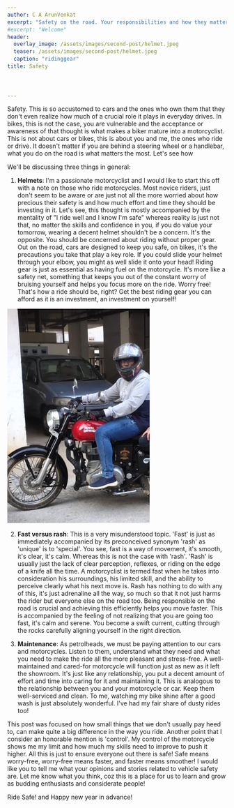 ```yaml
---
author: C A ArunVenkat
excerpt: "Safety on the road. Your responsibilities and how they matter!"
#excerpt: "Welcome"
header:
  overlay_image: /assets/images/second-post/helmet.jpeg
  teaser: /assets/images/second-post/helmet.jpeg
  caption: "ridinggear"
title: Safety



---
```

Safety. This is so accustomed to cars and the ones who own them that they don't even realize how much of a crucial role it plays in everyday drives. In bikes, this is not the case, you are vulnerable and the acceptance or awareness of that thought is what makes a biker mature into a motorcyclist. This is not about cars or bikes, this is about you and me, the ones who ride or drive. It doesn't matter if you are behind a steering wheel or a handlebar, what you do on the road is what matters the most. Let's see how

We'll be discussing three things in general:
1. **Helmets**: I'm a passionate motorcyclist and I would like to start this off with a note on those who ride motorcycles. Most novice riders, just don't seem to be aware or are just not all the more worried about how precious their safety is and how much effort and time they should be investing in it. Let's see, this thought is mostly accompanied by the mentality of "I ride well and I know I'm safe" whereas reality is just not that, no matter the skills and confidence in you, if you do value your tomorrow, wearing a decent helmet shouldn't be a concern. It's the opposite. You should be concerned about riding without proper gear.
Out on the road, cars are designed to keep you safe, on bikes, it's the precautions you take that play a key role. If you could slide your helmet through your elbow, you might as well slide it onto your head! Riding gear is just as essential as having fuel on the motorcycle. It's more like a safety net, something that keeps you out of the constant worry of bruising yourself and helps you focus more on the ride. Worry free! That's how a ride should be, right?
Get the best riding gear you can afford as it is an investment, an investment on yourself!

![](/assets/images/second-post/mewithhelmet.jpeg)

2. **Fast versus rash**: This is a very misunderstood topic. 'Fast' is just as immediately accompanied by its preconceived synonym 'rash' as 'unique' is to 'special'. You see, fast is a way of movement, it's smooth, it's clear, it's calm. Whereas this is not the case with 'rash'. 'Rash' is usually just the lack of clear perception, reflexes, or riding on the edge of a knife all the time. A motorcyclist is termed fast when he takes into consideration his surroundings, his limited skill, and the ability to perceive clearly what his next move is. Rash has nothing to do with any of this, it's just adrenaline all the way, so much so that it not just harms the rider but everyone else on the road too. 
Being responsible on the road is crucial and achieving this efficiently helps you move faster. This is accompanied by the feeling of not realizing that you are going too fast, it's calm and serene. You become a swift current, cutting through the rocks carefully aligning yourself in the right direction.

3. **Maintenance**: As petrolheads, we must be paying attention to our cars and motorcycles. Listen to them, understand what they need and what you need to make the ride all the more pleasant and stress-free. A well-maintained and cared-for motorcycle will function just as new as it left the showroom. It's just like any relationship, you put a decent amount of effort and time into caring for it and maintaining it. This is analogous to the relationship between you and your motorcycle or car. Keep them well-serviced and clean. To me, watching my bike shine after a good wash is just absolutely wonderful. I've had my fair share of dusty rides too!

This post was focused on how small things that we don't usually pay heed to, can make quite a big difference in the way you ride. Another point that I consider an honorable mention is 'control'. My control of the motorcycle shows me my limit and how much my skills need to improve to push it higher. 
All this is just to ensure everyone out there is safe! Safe means worry-free, worry-free means faster, and faster means smoother!
I would like you to tell me what your opinions and stories related to vehicle safety are. Let me know what you think, coz this is a place for us to learn and grow as budding enthusiasts and considerate people!

Ride Safe! and Happy new year in advance!